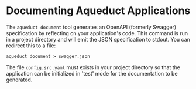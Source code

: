# Documenting Aqueduct Applications

The `aqueduct document` tool generates an OpenAPI (formerly Swagger) specification by reflecting on your application's code. This command is run in a project directory and will emit the JSON specification to stdout. You can redirect this to a file:

```
aqueduct document > swagger.json
```

The file `config.src.yaml` must exists in your project directory so that the application can be initialized in 'test' mode for the documentation to be generated.
